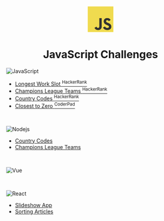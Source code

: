 <div align="center">
   <img src="https://github.com/devicons/devicon/blob/master/icons/javascript/javascript-original.svg" width="70" alt="JavaScript Icon"/> 
   <h1> 
      JavaScript Challenges
   </h1>
</div>


![JavaScript](https://img.shields.io/badge/-JavaScript-4d4d4d?style=flat&logo=javascript)<br/>
- [Longest Work Slot <sup>HackerRank</sup>](https://github.com/DianaCCM/JavaScriptChallenges/tree/main/LongestWorkSlot)
- [Champions League Teams <sup>HackerRank</sup>](https://github.com/DianaCCM/JavaScriptChallenges/tree/main/ChampionsLeagueTeams)
- [Country Codes <sup>HackerRank</sup>](https://github.com/DianaCCM/JavaScriptChallenges/tree/main/CountryCodes)
- [Closest to Zero <sup>CoderPad</sup>](https://github.com/DianaCCM/JavaScriptChallenges/tree/main/ClosestToZero)

<br/>

![Nodejs](https://img.shields.io/badge/-Nodejs-4d4d4d?style=flat&logo=Node.js) 
- [Country Codes](https://github.com/DianaCCM)
- [Champions League Teams](https://github.com/DianaCCM)

<br/>

![Vue](https://img.shields.io/badge/-Vue-4d4d4d?style=flat&logo=vue.js) <br/>

<br/>

![React](https://img.shields.io/badge/-React-4d4d4d?style=flat&logo=react) 
- [Slideshow App](https://github.com/DianaCCM)
- [Sorting Articles](https://github.com/DianaCCM)



